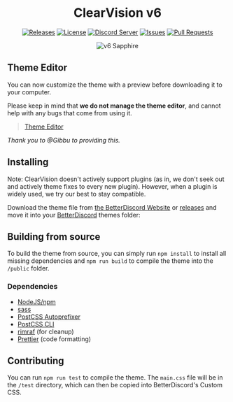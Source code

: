[release-badge]: https://img.shields.io/github/v/release/ClearVision/ClearVision-v6?include_prereleases&style=flat-square
[release-link]: https://github.com/ClearVision/ClearVision-v6/releases
[license-badge]: https://img.shields.io/github/license/ClearVision/ClearVision-v6?style=flat-square
[license-link]: https://github.com/ClearVision/ClearVision-v6/blob/master/LICENSE
[discord-badge]: https://discord.com/api/guilds/212324635356692500/widget.png?style=shield
[discord-link]: https://clearvision.gitlab.io/join
[issues-badge]: https://img.shields.io/github/issues/ClearVision/ClearVision-v6?style=flat-square
[issues-link]: https://github.com/ClearVision/ClearVision-v6/issues
[prs-badge]: https://img.shields.io/github/issues-pr/ClearVision/ClearVision-v6?style=flat-square
[prs-link]: https://github.com/ClearVision/ClearVision-v6/pulls

<div align="center">

# ClearVision v6

[![Releases][release-badge]][release-link]
[![License][license-badge]][license-link]
[![Discord Server][discord-badge]][discord-link]
[![Issues][issues-badge]][issues-link]
[![Pull Requests][prs-badge]][prs-link]

![v6 Sapphire](https://i.imgur.com/U7UXrEN.png)

</div>

## Theme Editor

You can now customize the theme with a preview before downloading it to your computer.

Please keep in mind that **we do not manage the theme editor**, and cannot help with any bugs that come from using it.

> [Theme Editor](https://bdeditor.dev/theme/clearvision)

_Thank you to @Gibbu to providing this._

## Installing

Note: ClearVision doesn't actively support plugins (as in, we don't seek out and actively theme fixes to every new plugin). However, when a plugin is widely used, we try our best to stay compatible. 

Download the theme file from [the BetterDiscord Website](https://betterdiscord.app/theme/ClearVision) or [releases](https://github.com/ClearVision/ClearVision-v6/releases) and move it into your [BetterDiscord](https://betterdiscord.app) themes folder:

## Building from source

To build the theme from source, you can simply run `npm install` to install all missing dependencies and `npm run build` to compile the theme into the `/public` folder.

### Dependencies
- [NodeJS/npm](https://nodejs.org/)
- [sass](https://www.npmjs.com/package/sass)
- [PostCSS Autoprefixer](https://www.npmjs.com/package/autoprefixer)
- [PostCSS CLI](https://www.npmjs.com/package/postcss-cli)
- [rimraf](https://www.npmjs.com/package/rimraf) (for cleanup)
- [Prettier](https://www.npmjs.com/package/prettier) (code formatting)

## Contributing

You can run `npm run test` to compile the theme.
The `main.css` file will be in the `/test` directory, which can then be copied into BetterDiscord's Custom CSS.
